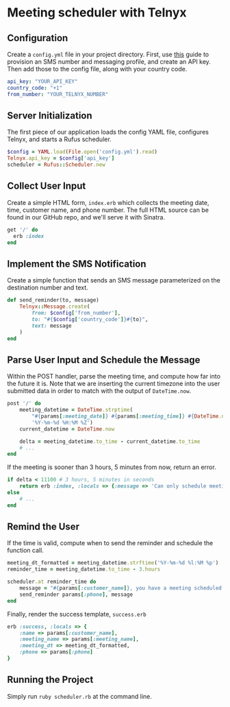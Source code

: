 # Meeting scheduler with Telnyx

## Configuration

Create a `config.yml` file in your project directory. First, use [this](https://developers.telnyx.com/docs/v2/messaging/quickstarts/portal-setup) guide to provision an SMS number and messaging profile, and create an API key. Then add those to the config file, along with your country code.

```yaml
api_key: "YOUR_API_KEY"
country_code: "+1"
from_number: "YOUR_TELNYX_NUMBER" 
```

## Server Initialization

The first piece of our application loads the config YAML file, configures Telnyx, and starts a Rufus scheduler. 

```ruby
$config = YAML.load(File.open('config.yml').read)
Telnyx.api_key = $config['api_key']
scheduler = Rufus::Scheduler.new
```

## Collect User Input

Create a simple HTML form, `index.erb` which collects the meeting date, time, customer name, and phone number. The full HTML source can be found in our GitHub repo, and we'll serve it with Sinatra. 

```ruby
get '/' do
  erb :index
end
```

## Implement the SMS Notification

Create a simple function that sends an SMS message parameterized on the destination number and text.

```ruby
def send_reminder(to, message)
    Telnyx::Message.create(
        from: $config['from_number'],
        to: "#{$config['country_code']}#{to}",
        text: message
    )
end
```

## Parse User Input and Schedule the Message

Within the POST handler, parse the meeting time, and compute how far into the future it is. Note that we are inserting the current timezone into the user submitted data in order to match with the output of `DateTime.now`.

```ruby
post '/' do
    meeting_datetime = DateTime.strptime(
        "#{params[:meeting_date]} #{params[:meeting_time]} #{DateTime.now.strftime('%Z')}",
        '%Y-%m-%d %H:%M %Z')
    current_datetime = DateTime.now

    delta = meeting_datetime.to_time - current_datetime.to_time
    # ...
end
```

If the meeting is sooner than 3 hours, 5 minutes from now, return an error.

```ruby
if delta < 11100 # 3 hours, 5 minutes in seconds
    return erb :index, :locals => {:message => 'Can only schedule meetings at least 3 hours 5 minutes in advance'}
else
    # ...
end
```

## Remind the User

If the time is valid, compute when to send the reminder and schedule the function call.

```ruby
meeting_dt_formatted = meeting_datetime.strftime('%Y-%m-%d %l:%M %p')
reminder_time = meeting_datetime.to_time - 3.hours

scheduler.at reminder_time do
    message = "#{params[:customer_name]}, you have a meeting scheduled for #{meeting_dt_formatted}"
    send_reminder params[:phone], message
end
```

Finally, render the success template, `success.erb`

```ruby
erb :success, :locals => {
    :name => params[:customer_name],
    :meeting_name => params[:meeting_name],
    :meeting_dt => meeting_dt_formatted,
    :phone => params[:phone]
}
```

## Running the Project

Simply run `ruby scheduler.rb` at the command line.